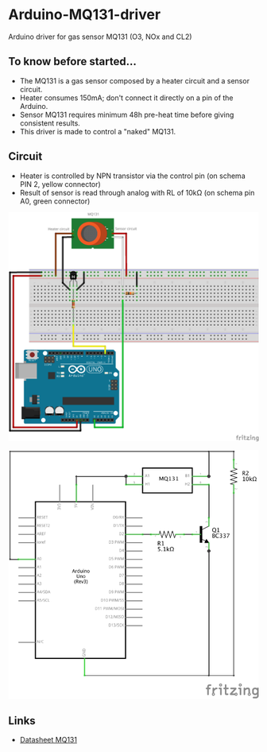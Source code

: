 # Arduino-MQ131-driver
Arduino driver for gas sensor MQ131 (O3, NOx and CL2)

## To know before started...
 * The MQ131 is a gas sensor composed by a heater circuit and a sensor circuit.
 * Heater consumes 150mA; don't connect it directly on a pin of the Arduino.
 * Sensor MQ131 requires minimum 48h pre-heat time before giving consistent results.
 * This driver is made to control a "naked" MQ131.
 
## Circuit
 * Heater is controlled by NPN transistor via the control pin (on schema PIN 2, yellow connector)
 * Result of sensor is read through analog with RL of 10kΩ (on schema pin A0, green connector)
 
![Breadboard schematics](img/MQ131_bb.png)

![Schematics](img/MQ131_schem.png)

## Links
 * [Datasheet MQ131](https://github.com/ostaquet/Arduino-MQ131-driver/blob/master/datasheet/MQ131.pdf)
